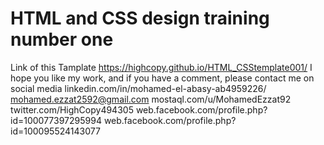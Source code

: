 # HTML and CSS design training number one
Link of this Tamplate https://highcopy.github.io/HTML_CSStemplate001/
I hope you like my work, and if you have a comment, please contact me on social media
linkedin.com/in/mohamed-el-abasy-ab4959226/
mohamed.ezzat2592@gmail.com
mostaql.com/u/MohamedEzzat92
twitter.com/HighCopy494305
web.facebook.com/profile.php?id=100077397295994
web.facebook.com/profile.php?id=100095524143077

